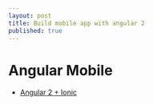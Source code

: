 ```yaml
---
layout: post
title: Build mobile app with angular 2
published: true
---
```


# Angular Mobile

* [Angular 2 + Ionic](https://scotch.io/tutorials/build-a-mobile-app-with-angular-2-and-ionic-2)

